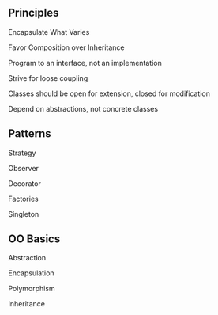 ## Principles

Encapsulate What Varies

Favor Composition over Inheritance

Program to an interface, not an implementation

Strive for loose coupling 

Classes should be open for extension, closed for modification

Depend on abstractions, not concrete classes

## Patterns

Strategy

Observer

Decorator

Factories

Singleton

## OO Basics

Abstraction

Encapsulation

Polymorphism

Inheritance